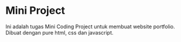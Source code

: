 # Mini Project

Ini adalah tugas Mini Coding Project untuk membuat website portfolio. Dibuat dengan pure html, css dan javascript.
